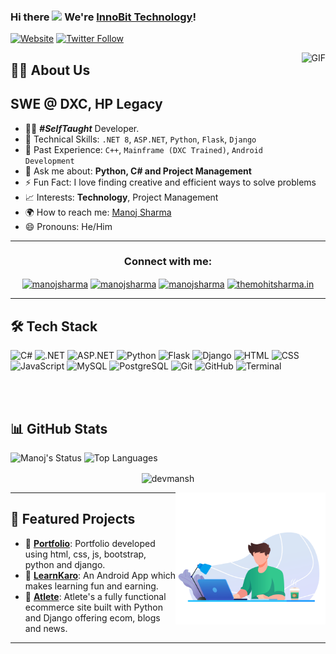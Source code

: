 ### Hi there <img width="30px" src="https://media.tenor.com/images/3b388fe03da271d2674faf85eb7c3fcd/tenor.gif"> We're [InnoBit Technology](https://InnoBit.github.io/)!


[![Website](https://img.shields.io/website?label=devmansh.github.io&style=for-the-badge&url=https%3A%2F%2Fdevmansh.github.io)](https://devmansh.github.io)
[![Twitter Follow](https://img.shields.io/twitter/follow/itsmanoj_in?color=1DA1F2&logo=twitter&style=for-the-badge)](https://twitter.com/intent/follow?original_referer=https%3A%2F%2Fgithub.com%2Fdevmansh&screen_name=Itsmanoj_in)

<img align="right" alt="GIF" height="160px" src="https://media.giphy.com/media/du3J3cXyzhj75IOgvA/giphy.gif" />

## 👨‍💻 About Us
## SWE @ DXC, HP Legacy 

- 👨‍💻 ***#SelfTaught*** Developer.
- 💾 Technical Skills: `.NET 8`, `ASP.NET`, `Python`, `Flask`, `Django`
- 💾 Past Experience: `C++`, `Mainframe (DXC Trained)`, `Android Development`
- 💬 Ask me about: **Python, C# and Project Management**
- ⚡ Fun Fact: I love finding creative and efficient ways to solve problems
- 📈 Interests: **Technology**, Project Management
- 🌍 How to reach me: [Manoj Sharma](https://www.linkedin.com/in/devmansh/)
- 😄 Pronouns: He/Him

---
<h3 align="center">Connect with me:</h3>
<p align="center">
<a href="https://twitter.com/itsmanoj.in" target="blank"><img align="center" src="https://cdn.jsdelivr.net/npm/simple-icons@3.0.1/icons/twitter.svg" alt="manojsharma" height="30" width="40" /></a>
<a href="https://linkedin.com/in/devmansh" target="blank"><img align="center" src="https://cdn.jsdelivr.net/npm/simple-icons@3.0.1/icons/linkedin.svg" alt="manojsharma" height="30" width="40" /></a>
<a href="https://instagram.com/themohitsharma.in" target="blank"><img align="center" src="https://cdn.jsdelivr.net/npm/simple-icons@3.0.1/icons/instagram.svg" alt="manojsharma" height="30" width="40" /></a>
<a href="https://fb.com/itsmohit.in" target="blank"><img align="center" src="https://cdn.jsdelivr.net/npm/simple-icons@3.0.1/icons/facebook.svg" alt="themohitsharma.in" height="30" width="40" /></a>
</p>

---

## 🛠️ Tech Stack

![C#](https://img.shields.io/badge/C%23-239120?style=for-the-badge&logo=c-sharp&logoColor=white)
![.NET](https://img.shields.io/badge/.NET-512BD4?style=for-the-badge&logo=dotnet&logoColor=white)
![ASP.NET](https://img.shields.io/badge/ASP.NET-5C2D91?style=for-the-badge&logo=.net&logoColor=white)
![Python](https://img.shields.io/badge/Python-3776AB?style=for-the-badge&logo=python&logoColor=white)
![Flask](https://img.shields.io/badge/Flask-092E20?style=for-the-badge&logo=flask&logoColor=white)
![Django](https://img.shields.io/badge/Django-092E20?style=for-the-badge&logo=django&logoColor=white)
![HTML](https://img.shields.io/badge/HTML5-E34F26?style=for-the-badge&logo=html5&logoColor=white)
![CSS](https://img.shields.io/badge/CSS3-1572B6?style=for-the-badge&logo=css3&logoColor=white)
![JavaScript](https://img.shields.io/badge/JavaScript-F7DF1E?style=for-the-badge&logo=javascript&logoColor=black)
![MySQL](https://img.shields.io/badge/MySQL-005C84?style=for-the-badge&logo=mysql&logoColor=white)
![PostgreSQL](https://img.shields.io/badge/PostgreSQL-336791?style=for-the-badge&logo=postgresql&logoColor=white)
![Git](https://img.shields.io/badge/Git-F05032?style=for-the-badge&logo=git&logoColor=white)
![GitHub](https://img.shields.io/badge/GitHub-181717?style=for-the-badge&logo=github&logoColor=white)
![Terminal](https://img.shields.io/badge/Terminal-black?style=for-the-badge&logo=gnubash&logoColor=white)

<br />
<br />



## 📊 GitHub Stats

![Manoj's Status](https://github-readme-stats.vercel.app/api?username=devmansh&show_icons=true&hide_border=true)
![Top Languages](https://github-readme-stats.vercel.app/api/top-langs/?username=devmansh&layout=compact)
<p align="center"><img align="center" src="https://github-readme-streak-stats.herokuapp.com/?user=devmansh&" alt="devmansh" /></p>

<img align="right" height="211" width="240" alt="GIF" src="43885-laptop-working.gif" />

---

## 📌 Featured Projects

- 🔗 [**Portfolio**](https://github.com/devmansh/Portfolio): Portfolio developed using html, css, js, bootstrap, python and django.
- 🔗 [**LearnKaro**](https://github.dxc.com/devmansh/LEarnKaro): An Android App which makes learning fun and earning.
- 🔗 [**Atlete**](https://github.com/devmansh/Atlete): Atlete's a fully functional ecommerce site built with Python and Django offering ecom, blogs and news.

---
